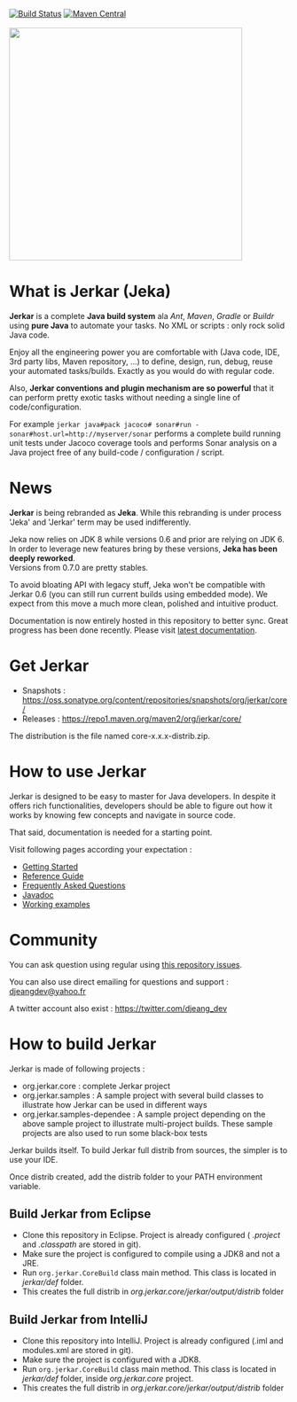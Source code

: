 [![Build Status](https://travis-ci.org/jerkar/jerkar.svg?branch=master)](https://travis-ci.org/jerkar/jerkar)
[![Maven Central](https://img.shields.io/maven-central/v/org.jerkar/core.svg?label=Maven%20Central)](https://search.maven.org/search?q=g:%22org.jerkar%22%20AND%20a:%22core%22) <br/>
&nbsp;&nbsp;&nbsp;&nbsp;&nbsp;&nbsp;&nbsp;&nbsp;&nbsp;&nbsp;&nbsp;&nbsp;&nbsp;&nbsp;&nbsp;&nbsp;&nbsp;&nbsp;&nbsp;&nbsp;&nbsp;&nbsp;&nbsp;&nbsp;&nbsp;&nbsp;&nbsp;&nbsp;&nbsp;&nbsp;&nbsp;&nbsp;&nbsp;&nbsp;&nbsp;&nbsp;&nbsp;&nbsp;&nbsp;&nbsp;&nbsp;&nbsp;&nbsp;&nbsp;&nbsp;
<img src="http://jeka.dev/images/logo-whole-bg.jpg" width='420' height='420' align='middle'/>

# What is Jerkar (Jeka)

<strong>Jerkar</strong> is a complete **Java build system** ala _Ant_, _Maven_, _Gradle_ or _Buildr_ using **pure Java** to automate your tasks. No XML or scripts : only rock solid Java code.

Enjoy all the engineering power you are comfortable with (Java code, IDE, 3rd party libs,  Maven repository, ...) to define, 
design, run, debug, reuse your automated tasks/builds. Exactly as you would do with regular code.

Also, __Jerkar conventions and plugin mechanism are so powerful__ that it can perform pretty exotic tasks without needing a single line of code/configuration. 

For example `jerkar java#pack jacoco# sonar#run -sonar#host.url=http://myserver/sonar`
performs a complete build running unit tests under Jacoco coverage tools and performs Sonar analysis on a Java project free 
of any build-code / configuration / script. 

# News

__Jerkar__ is being rebranded as __Jeka__. While this rebranding is under process 'Jeka' and 'Jerkar' term may be used indifferently. 
 
Jeka now relies on JDK 8 while versions 0.6 and prior are relying on JDK 6.
In order to leverage new features bring by these versions, **Jeka has been deeply reworked**. <br/>
Versions from 0.7.0 are pretty stables.

To avoid bloating API with legacy stuff, Jeka won't be compatible with Jerkar 0.6 (you can still run current builds using embedded mode). 
We expect from this move a much more clean, polished and intuitive product.

Documentation is now entirely hosted in this repository to better sync. Great progress has been done recently.
Please visit [latest documentation](org.jerkar.core/src/main/doc).

# Get Jerkar

* Snapshots : https://oss.sonatype.org/content/repositories/snapshots/org/jerkar/core/
* Releases : https://repo1.maven.org/maven2/org/jerkar/core/

The distribution is the file named core-x.x.x-distrib.zip. 

# How to use Jerkar

Jerkar is designed to be easy to master for Java developers. In despite it offers rich functionalities, 
developers should be able to figure out how it works by knowing few concepts and navigate in source code.

That said, documentation is needed for a starting point.

Visit following pages according your expectation :
* [Getting Started](org.jerkar.core/src/main/doc/Getting%20Started.md)
* [Reference Guide](org.jerkar.core/src/main/doc/Reference%20Guide)
* [Frequently Asked Questions](org.jerkar.core/src/main/doc/FAQ.md)
* [Javadoc](https://jeka.dev/docs/javadoc)
* [Working examples](https://github.com/jerkar/working-examples)

# Community

You can ask question using regular using [this repository issues](https://github.com/jerkar/jerkar/issues).

You can also use direct emailing for questions and support : djeangdev@yahoo.fr

A twitter account also exist : https://twitter.com/djeang_dev

# How to build Jerkar

Jerkar is made of following projects :
* org.jerkar.core : complete Jerkar project
* org.jerkar.samples : A sample project with several build classes to illustrate how Jerkar can be used in different ways
* org.jerkar.samples-dependee : A sample project depending on the above sample project to illustrate multi-project builds. 
These sample projects are also used to run some black-box tests

Jerkar builds itself. To build Jerkar full distrib from sources, the simpler is to use your IDE.

Once distrib created, add the distrib folder to your PATH environment variable.

## Build Jerkar from Eclipse

* Clone this repository in Eclipse. Project is already configured ( *.project* and *.classpath* are stored in git). 
* Make sure the project is configured to compile using a JDK8 and not a JRE.
* Run `org.jerkar.CoreBuild` class main method. This class is located in *jerkar/def* folder. 
* This creates the full distrib in *org.jerkar.core/jerkar/output/distrib* folder

## Build Jerkar from IntelliJ

* Clone this repository into IntelliJ. Project is already configured (.iml and modules.xml are stored in git).
* Make sure the project is configured with a JDK8.
* Run `org.jerkar.CoreBuild` class main method. This class is located in *jerkar/def* folder, inside *org.jerkar.core* project.
* This creates the full distrib in *org.jerkar.core/jerkar/output/distrib* folder

